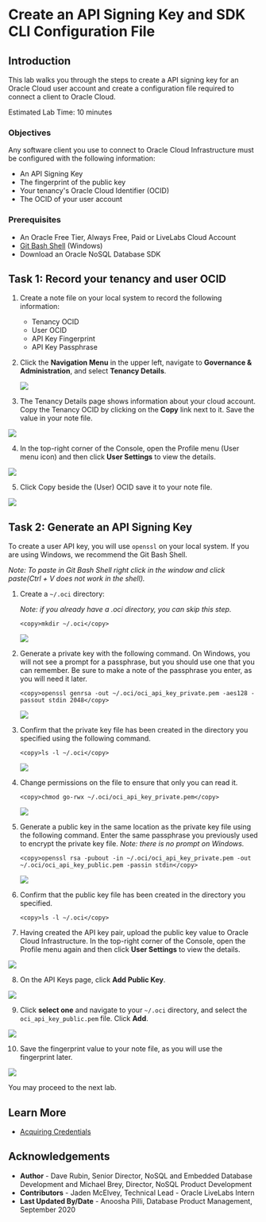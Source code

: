 # Create an API Signing Key and SDK CLI Configuration File

## Introduction

This lab walks you through the steps to create a API signing key for an Oracle Cloud user account and create a configuration file required to connect a client to Oracle Cloud.

Estimated Lab Time: 10 minutes

### Objectives

Any software client you use to connect to Oracle Cloud Infrastructure must be configured with the following information:
* An API Signing Key
* The fingerprint of the public key
* Your tenancy's Oracle Cloud Identifier (OCID)
* The OCID of your user account

### Prerequisites

*  An Oracle Free Tier, Always Free, Paid or LiveLabs Cloud Account
* [Git Bash Shell](https://gitforwindows.org/) (Windows)
* Download an Oracle NoSQL Database SDK

## Task 1: Record your tenancy and user OCID

1. Create a note file on your local system to record the following information:

    - Tenancy OCID
    - User OCID
    - API Key Fingerprint
    - API Key Passphrase

2. Click the **Navigation Menu** in the upper left, navigate to **Governance & Administration**, and select **Tenancy Details**.

	![](https://oracle-livelabs.github.io/common/images/console/admin-details.png " ")

3. The Tenancy Details page shows information about your cloud account. Copy the Tenancy OCID by clicking on the **Copy** link next to it. Save the value in your note file.

  ![](images/copy-tenancy-ocid.png)

4. In the top-right corner of the Console, open the Profile menu (User menu icon) and then click **User Settings** to view the details.

  ![](images/user-settings.png)

5. Click Copy beside the (User) OCID save it to your note file.

  ![](images/copy-user-ocid.png)

## Task 2: Generate an API Signing Key

To create a user API key, you will use `openssl` on your local system. If you are using Windows, we recommend the Git Bash Shell.

  *Note: To paste in Git Bash Shell right click in the window and click paste(Ctrl + V does not work in the shell).*

1. Create a `~/.oci` directory:

    *Note: if you already have a .oci directory, you can skip this step.*

    ```
    <copy>mkdir ~/.oci</copy>
    ```

    ![](images/mkdir-oci.png)

2. Generate a private key with the following command. On Windows, you will not see a prompt for a passphrase, but you should use one that you can remember. Be sure to make a note of the passphrase you enter, as you will need it later.

    ```
    <copy>openssl genrsa -out ~/.oci/oci_api_key_private.pem -aes128 -passout stdin 2048</copy>
    ```

    ![](images/create-pem-key.png)

3. Confirm that the private key file has been created in the directory you specified using the following command.

    ```
    <copy>ls -l ~/.oci</copy>
    ```

    ![](images/check-pem-key.png)

4. Change permissions on the file to ensure that only you can read it.

    ```
    <copy>chmod go-rwx ~/.oci/oci_api_key_private.pem</copy>
    ```

    ![](images/change-permissions.png)

5. Generate a public key in the same location as the private key file using the following command. Enter the same passphrase you previously used to encrypt the private key file. *Note: there is no prompt on Windows.*

    ```
    <copy>openssl rsa -pubout -in ~/.oci/oci_api_key_private.pem -out ~/.oci/oci_api_key_public.pem -passin stdin</copy>
    ```

    ![](images/generate-public-key.png)

6. Confirm that the public key file has been created in the directory you specified.

    ```
    <copy>ls -l ~/.oci</copy>
    ```

7. Having created the API key pair, upload the public key value to Oracle Cloud Infrastructure. In the top-right corner of the Console, open the Profile menu again and then click **User Settings** to view the details.

  ![](images/user-settings.png)

8. On the API Keys page, click **Add Public Key**.

  ![](images/add-public-key.png)

9. Click **select one** and navigate to your `~/.oci` directory, and select the `oci_api_key_public.pem` file. Click **Add**.

  ![](images/upload-public-key.png)

10. Save the fingerprint value to your note file, as you will use the fingerprint later.

  ![](images/copy-fingerprint.png)

You may proceed to the next lab.

## Learn More

* [Acquiring Credentials](https://docs.oracle.com/en/cloud/paas/nosql-cloud/csnsd/acquiring-credentials.html)

## Acknowledgements
* **Author** - Dave Rubin, Senior Director, NoSQL and Embedded Database Development and Michael Brey, Director, NoSQL Product Development
* **Contributors** - Jaden McElvey, Technical Lead - Oracle LiveLabs Intern
* **Last Updated By/Date** - Anoosha Pilli, Database Product Management, September 2020
